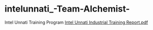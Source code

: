 # intelunnati_-Team-Alchemist-
Intel Unnati Training Program 
[Intel Unnati Industrial Training Report.pdf](https://github.com/harshu-2004/intelunnati_-Team-Alchemist-/files/12136371/Intel.Unnati.Industrial.Training.Report.pdf)
